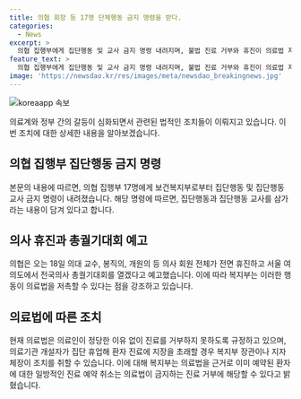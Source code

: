 ```yaml
---
title: 의협 회장 등 17명 단체행동 금지 명령을 받다.
categories:
  - News
excerpt: >
  의협 집행부에게 집단행동 및 교사 금지 명령 내려지며, 불법 진료 거부와 휴진이 의료법 저촉 가능성 지적. 의협은 18일 의사 회원 전체 휴진 및 전국의사 총궐기대회 예고. 현재 의료법은 진료 거부 및 휴업 금지하고, 이를 위반 시 복지부 장관이 업무개시 명령 가능. 또한, 의료법을 근거로 환자 동의 없이 진료 예약 취소하는 행위도 금지될 수 있음.
feature_text: >
  의협 집행부에게 집단행동 및 교사 금지 명령 내려지며, 불법 진료 거부와 휴진이 의료법 저촉 가능성 지적. 의협은 18일 의사 회원 전체 휴진 및 전국의사 총궐기대회 예고. 현재 의료법은 진료 거부 및 휴업 금지하고, 이를 위반 시 복지부 장관이 업무개시 명령 가능. 또한, 의료법을 근거로 환자 동의 없이 진료 예약 취소하는 행위도 금지될 수 있음.
image: 'https://newsdao.kr/res/images/meta/newsdao_breakingnews.jpg'
---
```


<p><img src="https://newsdao.kr/res/images/meta/newsdao_breakingnews.jpg" alt="koreaapp 속보" /></p>

<p data-ke-size="size16">의료계와 정부 간의 갈등이 심화되면서 관련된 법적인 조치들이 이뤄지고 있습니다. 이번 조치에 대한 상세한 내용을 알아보겠습니다.</p>

<h2 data-ke-size="size26">의협 집행부 집단행동 금지 명령</h2>

<p>본문의 내용에 따르면, 의협 집행부 17명에게 보건복지부로부터 집단행동 및 집단행동 교사 금지 명령이 내려졌습니다. 해당 명령에 따르면, 집단행동과 집단행동 교사를 삼가라는 내용이 담겨 있다고 합니다.</p>

<h2 data-ke-size="size26">의사 휴진과 총궐기대회 예고</h2>

<p>의협은 오는 18일 의대 교수, 봉직의, 개원의 등 의사 회원 전체가 전면 휴진하고 서울 여의도에서 전국의사 총궐기대회를 열겠다고 예고했습니다. 이에 따라 복지부는 이러한 행동이 의료법을 저촉할 수 있다는 점을 강조하고 있습니다.</p>

<h2 data-ke-size="size26">의료법에 따른 조치</h2>

<p>현재 의료법은 의료인이 정당한 이유 없이 진료를 거부하지 못하도록 규정하고 있으며, 의료기관 개설자가 집단 휴업해 환자 진료에 지장을 초래할 경우 복지부 장관이나 지자체장이 조치를 취할 수 있습니다. 이에 대해 복지부는 의료법을 근거로 이미 예약된 환자에 대한 일방적인 진료 예약 취소는 의료법이 금지하는 진료 거부에 해당할 수 있다고 밝혔습니다.</p></p>

